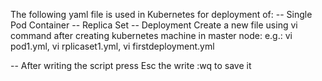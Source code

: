 The following yaml file is used in Kubernetes for deployment of:
-- Single Pod Container
-- Replica Set
-- Deployment
Create a new file using vi command after creating kubernetes machine in master node:
e.g.: vi pod1.yml, vi rplicaset1.yml, vi firstdeployment.yml

-- After writing the script press Esc the write :wq to save it
